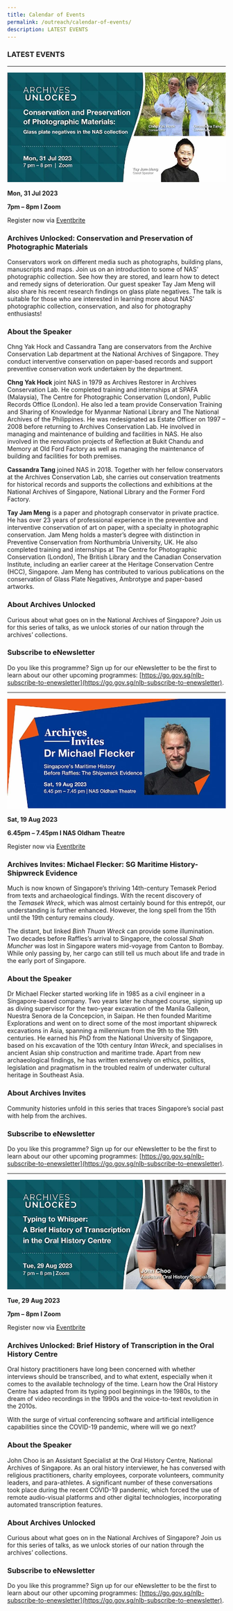 ```yaml
---
title: Calendar of Events
permalink: /outreach/calendar-of-events/
description: LATEST EVENTS
---
```

### LATEST EVENTS
__________________________________________________________
![](/images/Calendar%20of%20Events/eventbrite%20banner%20au%2031%20jul%202023.jpg)

**Mon, 31 Jul 2023**

**7pm – 8pm I Zoom**

Register now via [Eventbrite](https://www.eventbrite.sg/e/archives-unlocked-conservation-and-preservation-of-photographic-materials-tickets-652660193207)

### Archives Unlocked: Conservation and Preservation of Photographic Materials

Conservators work on different media such as photographs, building plans, manuscripts and maps. Join us on an introduction to some of NAS’ photographic collection. See how they are stored, and learn how to detect and remedy signs of deterioration. Our guest speaker Tay Jam Meng will also share his recent research findings on glass plate negatives. The talk is suitable for those who are interested in learning more about NAS’ photographic collection, conservation, and also for photography enthusiasts!

### About the Speaker
Chng Yak Hock and Cassandra Tang are conservators from the Archive Conservation Lab department at the National Archives of Singapore. They conduct interventive conservation on paper-based records and support preventive conservation work undertaken by the department.

**Chng Yak Hock** joint NAS in 1979 as Archives Restorer in Archives Conservation Lab. He completed training and internships at SPAFA (Malaysia), The Centre for Photographic Conservation (London), Public Records Office (London). He also led a team provide Conservation Training and Sharing of Knowledge for Myanmar National Library and The National Archives of the Philippines. He was redesignated as Estate Officer on 1997 – 2008 before returning to Archives Conservation Lab. He involved in managing and maintenance of building and facilities in NAS. He also involved in the renovation projects of Reflection at Bukit Chandu and Memory at Old Ford Factory as well as managing the maintenance of building and facilities for both premises.

**Cassandra Tang** joined NAS in 2018. Together with her fellow conservators at the Archives Conservation Lab, she carries out conservation treatments for historical records and supports the collections and exhibitions at the National Archives of Singapore, National Library and the Former Ford Factory.

**Tay Jam Meng** is a paper and photograph conservator in private practice. He has over 23 years of professional experience in the preventive and interventive conservation of art on paper, with a specialty in photographic conservation. Jam Meng holds a master’s degree with distinction in Preventive Conservation from Northumbria University, UK. He also completed training and internships at The Centre for Photographic Conservation (London), The British Library and the Canadian Conservation Institute, including an earlier career at the Heritage Conservation Centre (HCC), Singapore. Jam Meng has contributed to various publications on the conservation of Glass Plate Negatives, Ambrotype and paper-based artworks.

### About Archives Unlocked
Curious about what goes on in the National Archives of Singapore? Join us for this series of talks, as we unlock stories of our nation through the archives’ collections.

### Subscribe to eNewsletter
Do you like this programme? Sign up for our eNewsletter to be the first to learn about our other upcoming programmes: [https://go.gov.sg/nlb-subscribe-to-enewsletter](https://go.gov.sg/nlb-subscribe-to-enewsletter).

__________________________________________________________
![](/images/Calendar%20of%20Events/eventbrite%20banner_au%20talk%20on%2019%20aug%202023.jpg)

**Sat, 19 Aug 2023**

**6.45pm – 7.45pm I NAS Oldham Theatre**

Register now via [Eventbrite](https://www.eventbrite.sg/e/archives-unlocked-michael-flecker-sg-maritime-history-shipwreck-evidence-tickets-666744559927)

### Archives Invites: Michael Flecker: SG Maritime History- Shipwreck Evidence
Much is now known of Singapore’s thriving 14th-century Temasek Period from texts and archaeological findings. With the recent discovery of the _Temasek Wreck_, which was almost certainly bound for this entrepôt, our understanding is further enhanced. However, the long spell from the 15th until the 19th century remains cloudy.

The distant, but linked _Binh Thuan Wreck_ can provide some illumination. Two decades before Raffles’s arrival to Singapore, the colossal _Shah Muncher_ was lost in Singapore waters mid-voyage from Canton to Bombay. While only passing by, her cargo can still tell us much about life and trade in the early port of Singapore.

### About the Speaker
Dr Michael Flecker started working life in 1985 as a civil engineer in a Singapore-based company. Two years later he changed course, signing up as diving supervisor for the two-year excavation of the Manila Galleon, Nuestra Senora de la Concepcion, in Saipan. He then founded Maritime Explorations and went on to direct some of the most important shipwreck excavations in Asia, spanning a millennium from the 9th to the 19th centuries. He earned his PhD from the National University of Singapore, based on his excavation of the 10th century _Intan Wreck_, and specialises in ancient Asian ship construction and maritime trade. Apart from new archaeological findings, he has written extensively on ethics, politics, legislation and pragmatism in the troubled realm of underwater cultural heritage in Southeast Asia.

### About Archives Invites
Community histories unfold in this series that traces Singapore’s social past with help from the archives.

### Subscribe to eNewsletter
Do you like this programme? Sign up for our eNewsletter to be the first to learn about our other upcoming programmes: [https://go.gov.sg/nlb-subscribe-to-enewsletter](https://go.gov.sg/nlb-subscribe-to-enewsletter).

__________________________________________________________
![](/images/Calendar%20of%20Events/eventbrite%20banner%20au%2029%20aug%202023.jpg)

**Tue, 29 Aug 2023**

**7pm – 8pm I Zoom**

Register now via [Eventbrite](https://www.eventbrite.sg/e/archives-unlockedbrief-history-of-transcription-in-the-oral-history-centre-tickets-657498484667)

### Archives Unlocked: Brief History of Transcription in the Oral History Centre

Oral history practitioners have long been concerned with whether interviews should be transcribed, and to what extent, especially when it comes to the available technology of the time. Learn how the Oral History Centre has adapted from its typing pool beginnings in the 1980s, to the dream of video recordings in the 1990s and the voice-to-text revolution in the 2010s.

With the surge of virtual conferencing software and artificial intelligence capabilities since the COVID-19 pandemic, where will we go next?

### About the Speaker
John Choo is an Assistant Specialist at the Oral History Centre, National Archives of Singapore. As an oral history interviewer, he has conversed with religious practitioners, charity employees, corporate volunteers, community leaders, and para-athletes. A significant number of these conversations took place during the recent COVID-19 pandemic, which forced the use of remote audio-visual platforms and other digital technologies, incorporating automated transcription features.

### About Archives Unlocked
Curious about what goes on in the National Archives of Singapore? Join us for this series of talks, as we unlock stories of our nation through the archives’ collections.

### Subscribe to eNewsletter
Do you like this programme? Sign up for our eNewsletter to be the first to learn about our other upcoming programmes: [https://go.gov.sg/nlb-subscribe-to-enewsletter](https://go.gov.sg/nlb-subscribe-to-enewsletter).